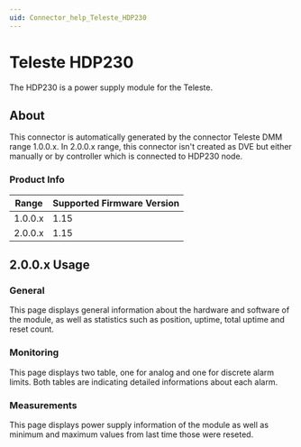 ```yaml
---
uid: Connector_help_Teleste_HDP230
---
```


# Teleste HDP230

The HDP230 is a power supply module for the Teleste.

## About

This connector is automatically generated by the connector Teleste DMM range 1.0.0.x.
In 2.0.0.x range, this connector isn't created as DVE but either manually or by controller which is connected to HDP230 node.

### Product Info

| Range | Supported Firmware Version |
|------------------|-----------------------------|
| 1.0.0.x          | 1.15                        |
| 2.0.0.x          | 1.15                        |


## 2.0.0.x Usage 

### General

This page displays general information about the hardware and software of the module, as well as statistics such as position, uptime, total uptime and reset count.

### Monitoring

This page displays two table, one for analog and one for discrete alarm limits. Both tables are indicating detailed informations about each alarm.

### Measurements

This page displays power supply information of the module as well as minimum and maximum values from last time those were reseted. 
